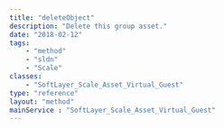 ```yaml
---
title: "deleteObject"
description: "Delete this group asset."
date: "2018-02-12"
tags:
    - "method"
    - "sldn"
    - "Scale"
classes:
    - "SoftLayer_Scale_Asset_Virtual_Guest"
type: "reference"
layout: "method"
mainService : "SoftLayer_Scale_Asset_Virtual_Guest"
---
```

